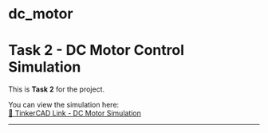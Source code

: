 # dc_motor

# Task 2 - DC Motor Control Simulation

This is **Task 2** for the project.

You can view the simulation here:  
[🔗 TinkerCAD Link - DC Motor Simulation](https://www.tinkercad.com/things/fjYnoObYqKd-dc-motor?sharecode=F0kZ64riv1sZX1yBaPoVPYe5b09qz-vQM92rPc2bJdU)

---
